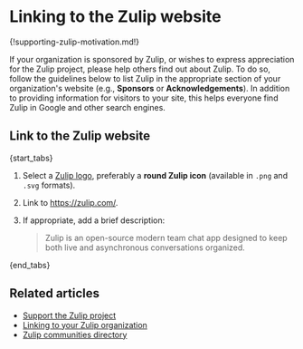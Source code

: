 # Linking to the Zulip website

{!supporting-zulip-motivation.md!}

If your organization is sponsored by Zulip, or wishes to express appreciation
for the Zulip project, please help others find out about Zulip. To do so, follow the
guidelines below to list Zulip in the appropriate section of your organization's
website (e.g., **Sponsors** or **Acknowledgements**). In addition to providing
information for visitors to your site, this helps everyone find Zulip in Google
and other search engines.

## Link to the Zulip website

{start_tabs}

1. Select a [Zulip
   logo](https://github.com/zulip/zulip/tree/main/static/images/logo),
   preferably a **round Zulip icon** (available in `.png` and `.svg` formats).

1. Link to <https://zulip.com/>.

2. If appropriate, add a brief description:

   > Zulip is an open-source modern team chat app designed to keep both live and
     asynchronous conversations organized.

{end_tabs}

## Related articles

* [Support the Zulip project](/help/support-zulip-project)
* [Linking to your Zulip organization](/help/linking-to-zulip)
* [Zulip communities directory](/help/communities-directory)
